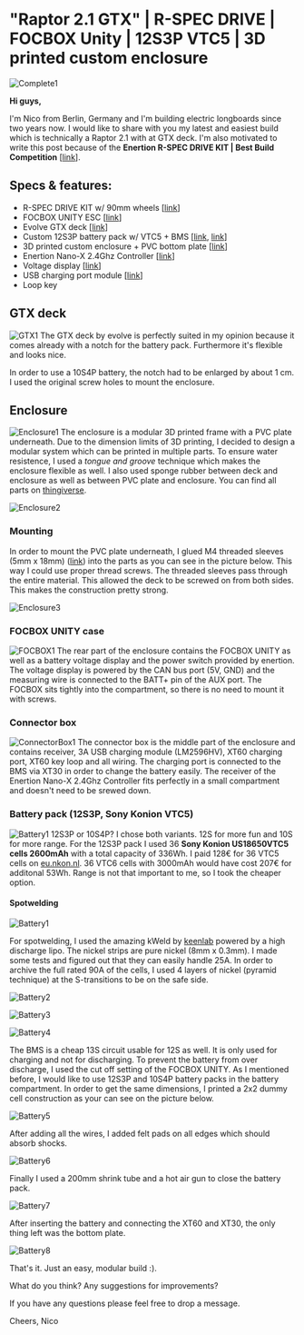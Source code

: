 # "Raptor 2.1 GTX" | R-SPEC DRIVE | FOCBOX Unity | 12S3P VTC5 | 3D printed custom enclosure

![Complete1](https://raw.githubusercontent.com/occino/enertion/master/complete/DSC_0062.JPG)

**Hi guys,**

I'm Nico from Berlin, Germany and I'm building electric longboards since two years now. I would like to share with you my latest and easiest build which is technically a Raptor 2.1 with at GTX deck. I'm also motivated to write this post because of the **Enertion R-SPEC DRIVE KIT | Best Build Competition** [[link](https://www.electric-skateboard.builders/t/enertion-r-spec-drive-kit-best-build-competition-win-cash-back/ "Enertion")].

## Specs & features:

* R-SPEC DRIVE KIT w/ 90mm wheels [[link](https://www.enertionboards.com/electric-skateboard-direct-drive-hub-motor-kit-r-spec/ "R-SPEC DRIVE KIT")]
* FOCBOX UNITY ESC [[link](https://www.enertionboards.com/focbox-speed-controller/focbox-unity-dual-motor-foc-controller-esc/ "FOCBOX UNITY ESC")]
* Evolve GTX deck [[link](https://evolveskateboardsusa.com/products/deck-bamboo-gtx "Evolve")]
* Custom 12S3P battery pack w/ VTC5 + BMS [[link](https://eu.nkon.nl/sony-us18650vtc5-flat-top.html "eu.nkon.nl"), [link](https://www.aliexpress.com/item/BMS-6S-7S-8S-9S-10S-11S-12S-13S-4-2V-25A-Adjustable-BMS-Lithium-Li/32931097519.html "BMS")]
* 3D printed custom enclosure + PVC bottom plate [[link](https://www.thingiverse.com/thing:3382660 "Thingiverse")]
* Enertion Nano-X 2.4Ghz Controller [[link](https://www.enertionboards.com/electric-skateboard-parts/nano-x-enertion-2-4ghz-controller/ "Remote")]
* Voltage display [[link](https://de.aliexpress.com/item/0-36-DC0-100V-LED-Mini-Digital-Voltmeter-Blue-red-green-LED-Display-Volt-Meter/32817252098.html "link")]
* USB charging port module [[link](https://de.aliexpress.com/item/LM2596HV-5V-DC-DC-Step-Down-Buck-Converter-Module-9V-12V-24V-36V-48V-to-5V/32831931798.html "link")]
* Loop key

## GTX deck
![GTX1](https://raw.githubusercontent.com/occino/enertion/master/deck/DSC_0008.JPG)
The GTX deck by evolve is perfectly suited in my opinion because it comes already with a notch for the battery pack. Furthermore it's flexible and looks nice.

In order to use a 10S4P battery, the notch had to be enlarged by about 1 cm. I used the original screw holes to mount the enclosure.

## Enclosure
![Enclosure1](https://raw.githubusercontent.com/occino/enertion/master/enclosure/enclosure.png)
The enclosure is a modular 3D printed frame with a PVC plate underneath. Due to the dimension limits of 3D printing, I decided to design a modular system which can be printed in multiple parts. To ensure water resistence, I used a *tongue and groove* technique which makes the enclosure flexible as well. I also used sponge rubber between deck and enclosure as well as between PVC plate and enclosure.
You can find all parts on [thingiverse](https://www.thingiverse.com/thing:3382660 "Thingiverse").

![Enclosure2](https://raw.githubusercontent.com/occino/enertion/master/enclosure/IMG_20190126_122641.jpg)

### Mounting
In order to mount the PVC plate underneath, I glued M4 threaded sleeves (5mm x 18mm) ([link](http://www.lignoshop.de/gewindehuelse-stahl-m4-5mm-37811022000.html "link")) into the parts as you can see in the picture below. This way I could use proper thread screws. The threaded sleeves pass through the entire material. This allowed the deck to be screwed on from both sides. This makes the construction pretty strong. 

![Enclosure3](https://raw.githubusercontent.com/occino/enertion/master/focbox/DSC_0018.JPG)

### FOCBOX UNITY case
![FOCBOX1](https://raw.githubusercontent.com/occino/enertion/master/focbox/focbox_case.JPG)
The rear part of the enclosure contains the FOCBOX UNITY as well as a battery voltage display  and the power switch provided by enertion. The voltage display is powered by the CAN bus port (5V, GND) and the measuring wire is connected to the BATT+ pin of the AUX port. The FOCBOX sits tightly into the compartment, so there is no need to mount it with screws.

### Connector box
![ConnectorBox1](https://raw.githubusercontent.com/occino/enertion/master/connectorBox/connectorBox.jpg)
The connector box is the middle part of the enclosure and contains receiver, 3A USB charging module (LM2596HV), XT60 charging port, XT60 key loop and all wiring. The charging port is connected to the BMS via XT30 in order to change the battery easily. The receiver of the Enertion Nano-X 2.4Ghz Controller fits perfectly in a small compartment and doesn't need to be srewed down.

### Battery pack (12S3P, Sony Konion VTC5)
![Battery1](https://raw.githubusercontent.com/occino/enertion/master/battery/battery.jpg)
12S3P or 10S4P? I chose both variants. 12S for more fun and 10S for more range. For the 12S3P pack I used 36 **Sony Konion US18650VTC5 cells 2600mAh** with a total capacity of 336Wh. I paid 128€ for 36 VTC5 cells on [eu.nkon.nl](https://eu.nkon.nl/ "eu.nkon.nl"). 36 VTC6 cells with 3000mAh would have cost 207€ for additonal 53Wh. Range is not that important to me, so I took the cheaper option.

#### Spotwelding
![Battery1](https://raw.githubusercontent.com/occino/enertion/master/battery/spotwelder.JPG)

For spotwelding, I used the amazing kWeld by [keenlab](https://www.keenlab.de/ "keenlab") powered by a high discharge lipo. The nickel strips are pure nickel  (8mm x 0.3mm). I made some tests and figured out that they can easily handle 25A. In order to archive the full rated 90A of the cells, I used 4 layers of nickel (pyramid technique) at the S-transitions to be on the safe side.

![Battery2](https://raw.githubusercontent.com/occino/enertion/master/battery/batterySetup.jpg)

![Battery3](https://raw.githubusercontent.com/occino/enertion/master/battery/pyramid.jpg)

![Battery4](https://raw.githubusercontent.com/occino/enertion/master/battery/pack_raw.jpg)

The BMS is a cheap 13S circuit usable for 12S as well. It is only used for charging and not for discharging. To prevent the battery from over discharge, I used the cut off setting of the FOCBOX UNITY.
As I mentioned before, I would like to use 12S3P and 10S4P battery packs in the battery compartment. In order to get the same dimensions, I printed a 2x2 dummy cell construction as your can see on the picture below.

![Battery5](https://raw.githubusercontent.com/occino/enertion/master/battery/pack_bms.jpg)

After adding all the wires, I added felt pads on all edges which should absorb shocks. 

![Battery6](https://raw.githubusercontent.com/occino/enertion/master/battery/pack_padding.jpg)

Finally I used a 200mm shrink tube and a hot air gun to close the battery pack.

![Battery7](https://raw.githubusercontent.com/occino/enertion/master/enclosure/IMG_20190126_150100.jpg)

After inserting the battery and connecting the XT60 and XT30, the only thing left was the bottom plate.

![Battery8](https://raw.githubusercontent.com/occino/enertion/master/enclosure/enclosure_bottom.jpg)

That's it. Just an easy, modular build :).

What do you think? Any suggestions for improvements?

If you have any questions please feel free to drop a message.

Cheers, Nico

